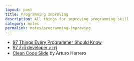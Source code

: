 ```yaml
---
layout: post
title: Programming Improving
description: All things for improving programming skill
category: notes
permalink: notes/programming-improving
---
```


- [97 Things Every Programmer Should Know](https://www.gitbook.com/book/97-things-every-x-should-know/97-things-every-programmer-should-know/details)
- [97 สิ่งที่ developer ควรรู้](http://www.somkiat.cc/tag/97-thing-developer-should-know/)
- [Clean Code Slide](http://www.slideshare.net/arturoherrero/clean-code-8036914) by Arturo Herrero
